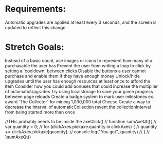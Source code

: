 # Requirements:

<!-- User can click on an image to generate a resource (slap button)-->

<!-- Users have an up-to-date count of their resources (total counter displayed)-->

<!-- Users have at least 4 upgrades to purchase (axe, tractor, boat, truck)-->

<!-- Users can see how many of each resource they have and the amount of modification that resource provides. -->

<!-- At least 1 click upgrade and 1 automatic upgrade -->

Automatic upgrades are applied at least every 3 seconds, and the screen is updated to reflect this change

<!-- Users cannot purchase an upgrade if they do not have the resources -->

<!-- Purchasing an upgrade decreases the resource automatically -->

<!-- Upgrades have different modifier values -->

<!-- When a user buys an upgrade, the price of the upgrade goes up -->

# Stretch Goals:

Instead of a basic count, use images or icons to represent how many of a purchasable the user has
Prevent the user from writing a loop to click by setting a 'cooldown' between clicks
Disable the buttons a user cannot purchase and enable them if they have enough money
Unlock/hide upgrades until the user has enough resources at least once to afford the item
Consider how you could add bonuses that could increase the multiplier of automaticUpgrades
Try using localstorage to save your game progress between page reloads
Create a badge system to mark user milestones ex. award 'The Collector' for mining 1,000,000 total Cheese
Create a way to decrease the interval of automaticCollection
revent the collectionInterval from being started more than once

//THis probably needs to be inside the axeClick()
// function sumAxeQt(){
// var quantity = 0;
// for (clickAxes.pickaxe.quantity in clickAxes) {
// quantity += clickAxes.pickaxe[quantity];
// console.log("You got", quantity)
// }
// }sumAxeQt()
